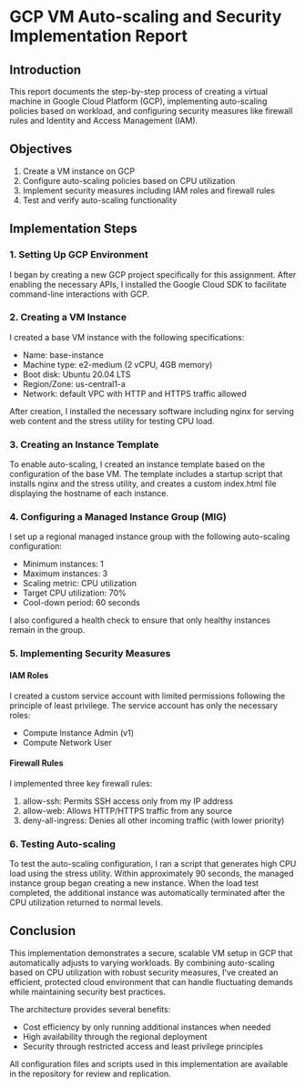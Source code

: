 # GCP VM Auto-scaling and Security Implementation Report

## Introduction

This report documents the step-by-step process of creating a virtual machine in Google Cloud Platform (GCP), implementing auto-scaling policies based on workload, and configuring security measures like firewall rules and Identity and Access Management (IAM).

## Objectives

1. Create a VM instance on GCP
2. Configure auto-scaling policies based on CPU utilization
3. Implement security measures including IAM roles and firewall rules
4. Test and verify auto-scaling functionality

## Implementation Steps

### 1. Setting Up GCP Environment

I began by creating a new GCP project specifically for this assignment. After enabling the necessary APIs, I installed the Google Cloud SDK to facilitate command-line interactions with GCP.

### 2. Creating a VM Instance

I created a base VM instance with the following specifications:
- Name: base-instance
- Machine type: e2-medium (2 vCPU, 4GB memory)
- Boot disk: Ubuntu 20.04 LTS
- Region/Zone: us-central1-a
- Network: default VPC with HTTP and HTTPS traffic allowed

After creation, I installed the necessary software including nginx for serving web content and the stress utility for testing CPU load.

### 3. Creating an Instance Template

To enable auto-scaling, I created an instance template based on the configuration of the base VM. The template includes a startup script that installs nginx and the stress utility, and creates a custom index.html file displaying the hostname of each instance.

### 4. Configuring a Managed Instance Group (MIG)

I set up a regional managed instance group with the following auto-scaling configuration:
- Minimum instances: 1
- Maximum instances: 3
- Scaling metric: CPU utilization
- Target CPU utilization: 70%
- Cool-down period: 60 seconds

I also configured a health check to ensure that only healthy instances remain in the group.

### 5. Implementing Security Measures

#### IAM Roles
I created a custom service account with limited permissions following the principle of least privilege. The service account has only the necessary roles:
- Compute Instance Admin (v1)
- Compute Network User

#### Firewall Rules
I implemented three key firewall rules:
1. allow-ssh: Permits SSH access only from my IP address
2. allow-web: Allows HTTP/HTTPS traffic from any source
3. deny-all-ingress: Denies all other incoming traffic (with lower priority)

### 6. Testing Auto-scaling

To test the auto-scaling configuration, I ran a script that generates high CPU load using the stress utility. Within approximately 90 seconds, the managed instance group began creating a new instance. When the load test completed, the additional instance was automatically terminated after the CPU utilization returned to normal levels.

## Conclusion

This implementation demonstrates a secure, scalable VM setup in GCP that automatically adjusts to varying workloads. By combining auto-scaling based on CPU utilization with robust security measures, I've created an efficient, protected cloud environment that can handle fluctuating demands while maintaining security best practices.

The architecture provides several benefits:
- Cost efficiency by only running additional instances when needed
- High availability through the regional deployment
- Security through restricted access and least privilege principles

All configuration files and scripts used in this implementation are available in the repository for review and replication.